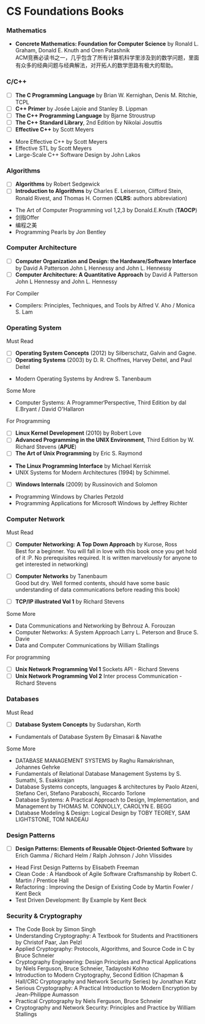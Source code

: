 # CS Foundations Books

### Mathematics

- **Concrete Mathematics: Foundation for Computer Science** by Ronald L. Graham, Donald E. Knuth and Oren Patashnik  
ACM竞赛必读书之一，几乎包含了所有计算机科学里涉及到的数学问题，里面有众多的经典问题与经典解法，对开拓人的数学思路有极大的帮助。

### C/C++

- [ ] **The C Programming Language** by Brian W. Kernighan, Denis M. Ritchie, TCPL
- [ ] **C++ Primer** by Josée Lajoie and Stanley B. Lippman
- [ ] **The C++ Programming Language** by Bjarne Stroustrup
- [ ] **The C++ Standard Library**, 2nd Edition by Nikolai Josuttis
- [ ] **Effective C++** by Scott Meyers
- More Effective C++ by Scott Meyers
- Effective STL by Scott Meyers
- Large-Scale C++ Software Design by John Lakos

### Algorithms

- [ ] **Algorithms** by Robert Sedgewick
- [ ] **Introduction to Algorithms** by Charles E. Leiserson, Clifford Stein, Ronald Rivest, and Thomas H. Cormen (**CLRS**: authors abbreviation)
- The Art of Computer Programming vol 1,2,3 by Donald.E.Knuth (**TAOCP**)
- 剑指Offer
- 编程之美
- Programming Pearls by Jon Bentley 

### Computer Architecture

- [ ] **Computer Organization and Design: the Hardware/Software Interface** by David A Patterson John L Hennessy and John L. Hennessy
- [ ] **Computer Architecture: A Quantitative Approach** by David A Patterson John L Hennessy and John L. Hennessy

For Compiler

- Compilers: Principles, Techniques, and Tools by  Alfred V. Aho / Monica S. Lam 

### Operating System

Must Read 

- [ ] **Operating System Concepts** (2012) by Silberschatz, Galvin and Gagne.
- [ ] **Operating Systems** (2003) by D. R. Choffnes, Harvey Deitel, and Paul Deitel
- Modern Operating Systems by Andrew S. Tanenbaum

Some More

- Computer Systems: A Programmer‘Perspective, Third Edition by dal E.Bryant / David O'Hallaron

For Programming

- [ ] **Linux Kernel Development** (2010) by Robert Love
- [ ] **Advanced Programming in the UNIX Environment**, Third Edition by W. Richard Stevens  (**APUE**)
- [ ] **The Art of Unix Programming** by Eric S. Raymond
- **The Linux Programming Interface** by Michael Kerrisk
- UNIX Systems for Modern Architectures (1994) by Schimmel.
- [ ] **Windows Internals** (2009) by Russinovich and Solomon
- Programming Windows by Charles Petzold 
- Programming Applications for Microsoft Windows by Jeffrey Richter 


### Computer Network

Must Read

- [ ] **Computer Networking: A Top Down Approach** by Kurose, Ross  
  Best for a beginner. You will fall in love with this book once you get hold of it :P. No prerequisites required. It is written marvelously for anyone to get interested in networking)

- [ ] **Computer Networks** by Tanenbaum  
  Good but dry. Well formed contents, should have some basic understanding of data communications before reading this book)

- [ ] **TCP/IP illustrated Vol 1** by Richard Stevens

Some More

- Data Communications and Networking by Behrouz A. Forouzan
- Computer Networks: A System Approach Larry L. Peterson and Bruce S. Davie
- Data and Computer Communications by William Stallings

For programming

- [ ] **Unix Network Programming Vol 1** Sockets API - Richard Stevens
- [ ] **Unix Network Programming Vol 2** Inter process Communication - Richard Stevens

### Databases

Must Read

- [ ] **Database System Concepts** by Sudarshan, Korth
- Fundamentals of Database System By Elmasari & Navathe

Some More

- DATABASE MANAGEMENT SYSTEMS by Raghu Ramakrishnan, Johannes Gehrke
- Fundamentals of Relational Database Management Systems by S. Sumathi, S. Esakkirajan
- Database Systems concepts, languages & architectures by Paolo Atzeni, Stefano Ceri, Stefano Paraboschi, Riccardo Torlone
- Database Systems: A Practical Approach to Design, Implementation, and Management by THOMAS M. CONNOLLY, CAROLYN E. BEGG
- Database Modeling & Design: Logical Design by TOBY TEOREY, SAM LIGHTSTONE, TOM NADEAU



### Design Patterns

- [ ] **Design Patterns: Elements of Reusable Object-Oriented Software** by Erich Gamma / Richard Helm / Ralph Johnson / John Vlissides 
- Head First Design Patterns by Elisabeth Freeman
- Clean Code : A Handbook of Agile Software Craftsmanship  by Robert C. Martin / Prentice Hall
- Refactoring : Improving the Design of Existing Code by Martin Fowler / Kent Beck 
- Test Driven Development: By Example by  Kent Beck 



### Security & Cryptography

- The Code Book by Simon Singh 
- Understanding Cryptography: A Textbook for Students and Practitioners by Christof Paar,  Jan Pelzl
- Applied Cryptography: Protocols, Algorithms, and Source Code in C by Bruce Schneier
- Cryptography Engineering: Design Principles and Practical Applications by Niels Ferguson,  Bruce Schneier, Tadayoshi Kohno
- Introduction to Modern Cryptography, Second Edition (Chapman & Hall/CRC Cryptography and Network Security Series) by Jonathan Katz
- Serious Cryptography: A Practical Introduction to Modern Encryption by Jean-Philippe Aumasson
- Practical Cryptography by Niels Ferguson,  Bruce Schneier
- Cryptography and Network Security: Principles and Practice by William Stallings


